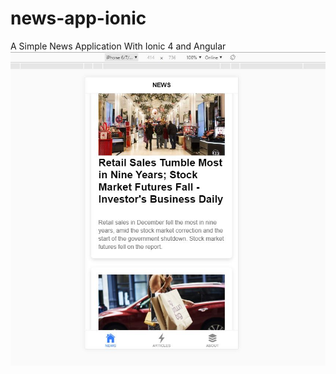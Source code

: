 # news-app-ionic
A Simple News Application With Ionic 4 and Angular
![alt text](https://github.com/eddy-hu/news-app-ionic/blob/master/news-app.JPG "Capture")
